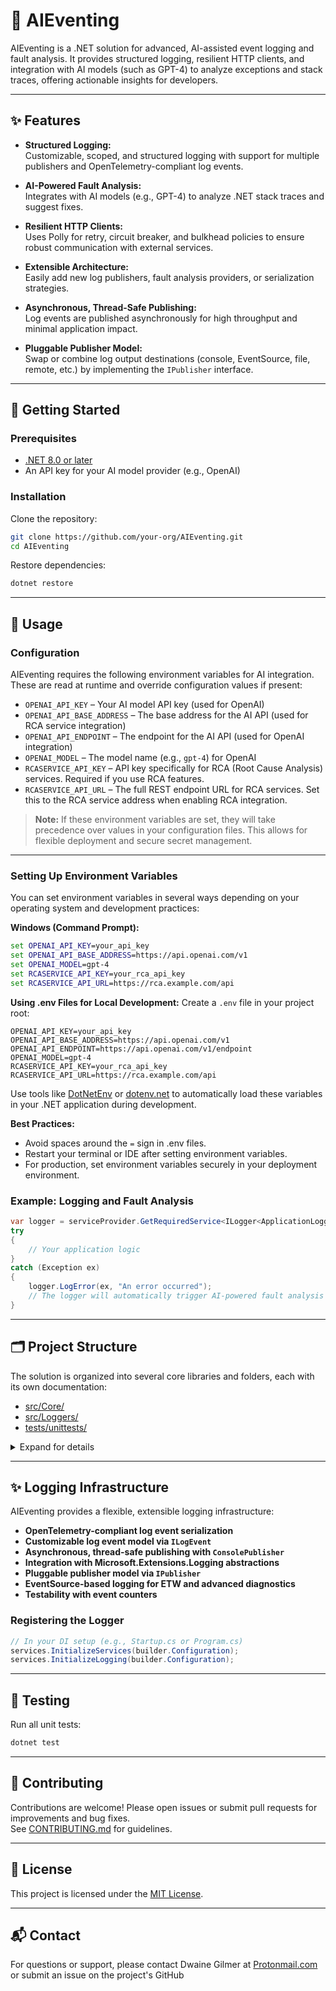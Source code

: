 # 🧠 AIEventing

AIEventing is a .NET solution for advanced, AI-assisted event logging and fault analysis. It provides structured logging, resilient HTTP clients, and integration with AI models (such as GPT-4) to analyze exceptions and stack traces, offering actionable insights for developers.

---

## ✨ Features

- **Structured Logging:**  
  Customizable, scoped, and structured logging with support for multiple publishers and OpenTelemetry-compliant log events.

- **AI-Powered Fault Analysis:**  
  Integrates with AI models (e.g., GPT-4) to analyze .NET stack traces and suggest fixes.

- **Resilient HTTP Clients:**  
  Uses Polly for retry, circuit breaker, and bulkhead policies to ensure robust communication with external services.

- **Extensible Architecture:**  
  Easily add new log publishers, fault analysis providers, or serialization strategies.

- **Asynchronous, Thread-Safe Publishing:**  
  Log events are published asynchronously for high throughput and minimal application impact.

- **Pluggable Publisher Model:**  
  Swap or combine log output destinations (console, EventSource, file, remote, etc.) by implementing the `IPublisher` interface.

---

## 🚀 Getting Started

### Prerequisites

- [.NET 8.0 or later](https://dotnet.microsoft.com/download)
- An API key for your AI model provider (e.g., OpenAI)

### Installation

Clone the repository:

```sh
git clone https://github.com/your-org/AIEventing.git
cd AIEventing
```

Restore dependencies:

```sh
dotnet restore
```

---

## 📝 Usage


### Configuration


AIEventing requires the following environment variables for AI integration. These are read at runtime and override configuration values if present:

- `OPENAI_API_KEY` – Your AI model API key (used for OpenAI)
- `OPENAI_API_BASE_ADDRESS` – The base address for the AI API (used for RCA service integration)
- `OPENAI_API_ENDPOINT` – The endpoint for the AI API (used for OpenAI integration)
- `OPENAI_MODEL` – The model name (e.g., `gpt-4`) for OpenAI
- `RCASERVICE_API_KEY` – API key specifically for RCA (Root Cause Analysis) services. Required if you use RCA features.
- `RCASERVICE_API_URL` – The full REST endpoint URL for RCA services. Set this to the RCA service address when enabling RCA integration.

> **Note:** If these environment variables are set, they will take precedence over values in your configuration files. This allows for flexible deployment and secure secret management.

---

### Setting Up Environment Variables

You can set environment variables in several ways depending on your operating system and development practices:

**Windows (Command Prompt):**
```cmd
set OPENAI_API_KEY=your_api_key
set OPENAI_API_BASE_ADDRESS=https://api.openai.com/v1
set OPENAI_MODEL=gpt-4
set RCASERVICE_API_KEY=your_rca_api_key
set RCASERVICE_API_URL=https://rca.example.com/api
```

**Using .env Files for Local Development:**
Create a `.env` file in your project root:
```env
OPENAI_API_KEY=your_api_key
OPENAI_API_BASE_ADDRESS=https://api.openai.com/v1
OPENAI_API_ENDPOINT=https://api.openai.com/v1/endpoint
OPENAI_MODEL=gpt-4
RCASERVICE_API_KEY=your_rca_api_key
RCASERVICE_API_URL=https://rca.example.com/api
```
Use tools like [DotNetEnv](https://github.com/tonerdo/dotnet-env) or [dotenv.net](https://github.com/bolorundurowb/dotenv.net) to automatically load these variables in your .NET application during development.

**Best Practices:**
- Avoid spaces around the `=` sign in .env files.
- Restart your terminal or IDE after setting environment variables.
- For production, set environment variables securely in your deployment environment.

### Example: Logging and Fault Analysis

```csharp
var logger = serviceProvider.GetRequiredService<ILogger<ApplicationLogger>>();
try
{
    // Your application logic
}
catch (Exception ex)
{
    logger.LogError(ex, "An error occurred");
    // The logger will automatically trigger AI-powered fault analysis
}
```

---

## 🗂️ Project Structure

The solution is organized into several core libraries and folders, each with its own documentation:

- [src/Core/](src/Core/)  
- [src/Loggers/](src/Loggers/)  
- [tests/unittests/](tests/unittests/)  

<details>
  <summary>Expand for details</summary>

The solution is organized into several core libraries and folders, each with its own documentation:

- [src/Core/](src/Core/)  
  Core logic, domain models, configuration, extensions, and helpers.
  - [Caching](src/Core/Caching/README.md): In-memory and file-based caching services.
  - [Configuration](src/Core/Configuration/README.md): Strongly-typed settings, HTTP resilience, and OpenAI integration.
  - [Contracts](src/Core/Contracts/README.md): Interfaces and abstractions for logging, caching, AI, and more.
  - [Extensions](src/Core/Extensions/README.md): Extension methods for .NET types and solution utilities.
  - [Helpers](src/Core/Helpers/README.md): Utility classes for reflection, JSON, file system, error handling, and more.
  - [Models](src/Core/Models/README.md): Data models for analysis, logging, exceptions, chat, and more.
  - [Services](src/Core/Services/README.md): AI chat, embedding, and fault analysis services.

- [src/Loggers/](src/Loggers/)  
  Logging infrastructure, providers, publishers, and models.
  - [Application](src/Loggers/Application/README.md): Custom logger, logger factory, and provider for structured logging.
  - [Contracts](src/Loggers/Contracts/README.md): Publisher interface for log output.
  - [Extensions](src/Loggers/Extensions/README.md): DI and logging builder extensions for logger registration.
  - [Models](src/Loggers/Models/README.md): OpenTelemetry-compliant log event models.
  - [Publishers](src/Loggers/Publishers/README.md): Console and EventSource publishers for log output.

- [tests/unittests/](tests/unittests/)  
  Unit tests for all major components.

</details>

---

## ✨ Logging Infrastructure

AIEventing provides a flexible, extensible logging infrastructure:

- **OpenTelemetry-compliant log event serialization**
- **Customizable log event model via `ILogEvent`**
- **Asynchronous, thread-safe publishing with `ConsolePublisher`**
- **Integration with Microsoft.Extensions.Logging abstractions**
- **Pluggable publisher model via `IPublisher`**
- **EventSource-based logging for ETW and advanced diagnostics**
- **Testability with event counters**

### Registering the Logger

```csharp
// In your DI setup (e.g., Startup.cs or Program.cs)
services.InitializeServices(builder.Configuration);
services.InitializeLogging(builder.Configuration);
```

---

## 🧪 Testing

Run all unit tests:

```sh
dotnet test
```

---

## 🤝 Contributing

Contributions are welcome! Please open issues or submit pull requests for improvements and bug fixes.  
See [CONTRIBUTING.md](../../CONTRIBUTING.md) for guidelines.

---

## 📄 License

This project is licensed under the [MIT License](../../LICENSE).

---

## 📬 Contact

For questions or support, please contact Dwaine Gilmer at [Protonmail.com](mailto:dwaine.gilmer@protonmail.com) or submit an issue on the project's GitHub
